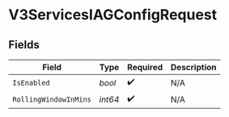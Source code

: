 # V3ServicesIAGConfigRequest


## Fields

| Field                 | Type                  | Required              | Description           |
| --------------------- | --------------------- | --------------------- | --------------------- |
| `IsEnabled`           | *bool*                | :heavy_check_mark:    | N/A                   |
| `RollingWindowInMins` | *int64*               | :heavy_check_mark:    | N/A                   |